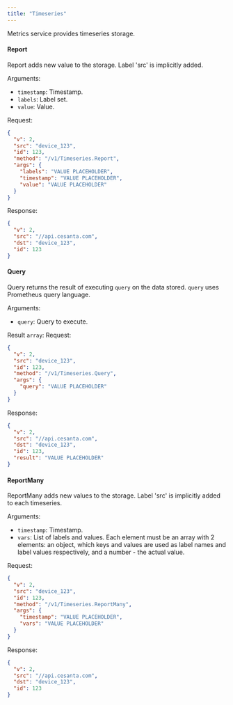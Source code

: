 ```yaml
---
title: "Timeseries"
---
```


Metrics service provides timeseries storage.

#### Report
Report adds new value to the storage. Label 'src' is implicitly added.

Arguments:
- `timestamp`: Timestamp.
- `labels`: Label set.
- `value`: Value.

Request:
```json
{
  "v": 2,
  "src": "device_123",
  "id": 123,
  "method": "/v1/Timeseries.Report",
  "args": {
    "labels": "VALUE PLACEHOLDER",
    "timestamp": "VALUE PLACEHOLDER",
    "value": "VALUE PLACEHOLDER"
  }
}

```

Response:
```json
{
  "v": 2,
  "src": "//api.cesanta.com",
  "dst": "device_123",
  "id": 123
}

```

#### Query
Query returns the result of executing `query` on the data stored. `query` uses Prometheus query language.

Arguments:
- `query`: Query to execute.

Result `array`: 
Request:
```json
{
  "v": 2,
  "src": "device_123",
  "id": 123,
  "method": "/v1/Timeseries.Query",
  "args": {
    "query": "VALUE PLACEHOLDER"
  }
}

```

Response:
```json
{
  "v": 2,
  "src": "//api.cesanta.com",
  "dst": "device_123",
  "id": 123,
  "result": "VALUE PLACEHOLDER"
}

```

#### ReportMany
ReportMany adds new values to the storage. Label 'src' is implicitly added to each timeseries.

Arguments:
- `timestamp`: Timestamp.
- `vars`: List of labels and values. Each element must be an array with 2 elements: an object, which keys and values are used as label names and label values respectively, and a number - the actual value.

Request:
```json
{
  "v": 2,
  "src": "device_123",
  "id": 123,
  "method": "/v1/Timeseries.ReportMany",
  "args": {
    "timestamp": "VALUE PLACEHOLDER",
    "vars": "VALUE PLACEHOLDER"
  }
}

```

Response:
```json
{
  "v": 2,
  "src": "//api.cesanta.com",
  "dst": "device_123",
  "id": 123
}

```


